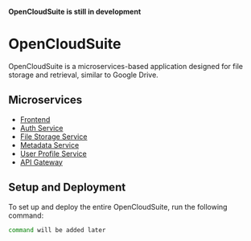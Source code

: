 **OpenCloudSuite is still in development** 

# OpenCloudSuite

OpenCloudSuite is a microservices-based application designed for file storage and retrieval, similar to Google Drive.

## Microservices
- [Frontend](https://github.com/OpenCloudSuite/frontend)
- [Auth Service](https://github.com/OpenCloudSuite/auth-service)
- [File Storage Service](https://github.com/OpenCloudSuite/file-storage-service)
- [Metadata Service](https://github.com/OpenCloudSuite/metadata-service)
- [User Profile Service](https://github.com/OpenCloudSuite/user-profile-service)
- [API Gateway](https://github.com/OpenCloudSuite/api-gateway)

## Setup and Deployment
To set up and deploy the entire OpenCloudSuite, run the following command:
```sh
command will be added later
```
